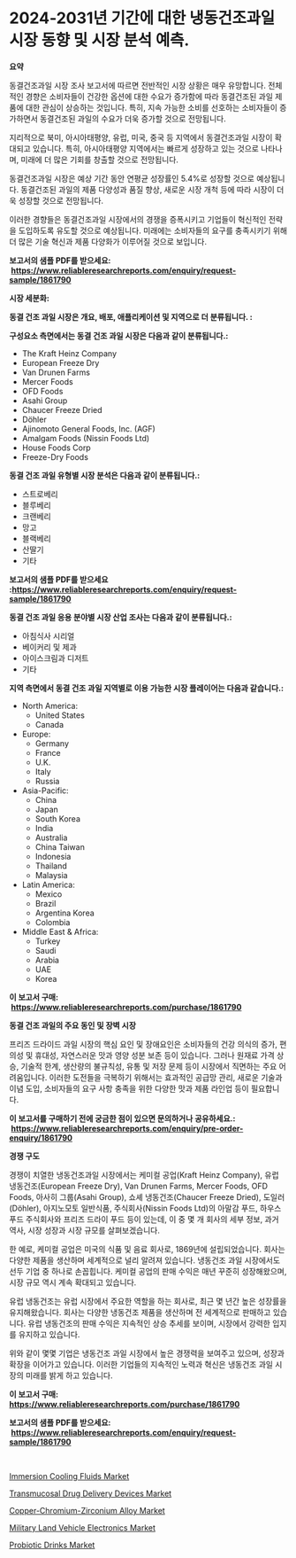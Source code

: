 <p><h1>2024-2031년 기간에 대한 냉동건조과일 시장 동향 및 시장 분석 예측.</h1></p><p><strong>요약</strong></p>
<p><p>동결건조과일 시장 조사 보고서에 따르면 전반적인 시장 상황은 매우 유망합니다. 전체적인 경향은 소비자들이 건강한 옵션에 대한 수요가 증가함에 따라 동결건조된 과일 제품에 대한 관심이 상승하는 것입니다. 특히, 지속 가능한 소비를 선호하는 소비자들이 증가하면서 동결건조된 과일의 수요가 더욱 증가할 것으로 전망됩니다. </p><p>지리적으로 북미, 아시아태평양, 유럽, 미국, 중국 등 지역에서 동결건조과일 시장이 확대되고 있습니다. 특히, 아시아태평양 지역에서는 빠르게 성장하고 있는 것으로 나타나며, 미래에 더 많은 기회를 창출할 것으로 전망됩니다.</p><p>동결건조과일 시장은 예상 기간 동안 연평균 성장률인 5.4%로 성장할 것으로 예상됩니다. 동결건조된 과일의 제품 다양성과 품질 향상, 새로운 시장 개척 등에 따라 시장이 더욱 성장할 것으로 전망됩니다.</p><p>이러한 경향들은 동결건조과일 시장에서의 경쟁을 증폭시키고 기업들이 혁신적인 전략을 도입하도록 유도할 것으로 예상됩니다. 미래에는 소비자들의 요구를 충족시키기 위해 더 많은 기술 혁신과 제품 다양화가 이루어질 것으로 보입니다.</p></p>
<p><strong>보고서의 샘플 PDF를 받으세요: &nbsp;<a href="https://www.reliableresearchreports.com/enquiry/request-sample/1861790">https://www.reliableresearchreports.com/enquiry/request-sample/1861790</a></strong></p>
<p><strong>시장 세분화:</strong></p>
<p><strong> 동결 건조 과일 시장은 개요, 배포, 애플리케이션 및 지역으로 더 분류됩니다. :</strong></p>
<p><strong>구성요소 측면에서는 동결 건조 과일 시장은 다음과 같이 분류됩니다.:</strong></p>
<p><ul><li>The Kraft Heinz Company</li><li>European Freeze Dry</li><li>Van Drunen Farms</li><li>Mercer Foods</li><li>OFD Foods</li><li>Asahi Group</li><li>Chaucer Freeze Dried</li><li>Döhler</li><li>Ajinomoto General Foods, Inc. (AGF)</li><li>Amalgam Foods (Nissin Foods Ltd)</li><li>House Foods Corp</li><li>Freeze-Dry Foods</li></ul></p>
<p><strong> 동결 건조 과일 유형별 시장 분석은 다음과 같이 분류됩니다.:</strong></p>
<p><ul><li>스트로베리</li><li>블루베리</li><li>크랜베리</li><li>망고</li><li>블랙베리</li><li>산딸기</li><li>기타</li></ul></p>
<p><strong>보고서의 샘플 PDF를 받으세요 :<a href="https://www.reliableresearchreports.com/enquiry/request-sample/1861790">https://www.reliableresearchreports.com/enquiry/request-sample/1861790</a></strong></p>
<p><strong> 동결 건조 과일 응용 분야별 시장 산업 조사는 다음과 같이 분류됩니다.:</strong></p>
<p><ul><li>아침식사 시리얼</li><li>베이커리 및 제과</li><li>아이스크림과 디저트</li><li>기타</li></ul></p>
<p><strong>지역 측면에서 동결 건조 과일 지역별로 이용 가능한 시장 플레이어는 다음과 같습니다.:</strong></p>
<p><ul>
    <li>
        North America:
        <ul>
            <li>United States</li>
            <li>Canada</li>
        </ul>
    </li>
    <li>
        Europe:
        <ul>
            <li>Germany</li>
            <li>France</li>
            <li>U.K.</li>
            <li>Italy</li>
            <li>Russia</li>
        </ul>
    </li>
    <li>
        Asia-Pacific:
        <ul>
            <li>China</li>
            <li>Japan</li>
            <li>South Korea</li>
            <li>India</li>
            <li>Australia</li>
            <li>China Taiwan</li>
            <li>Indonesia</li>
            <li>Thailand</li>
            <li>Malaysia</li>
        </ul>
    </li>
    <li>
        Latin America:
        <ul>
            <li>Mexico</li>
            <li>Brazil</li>
            <li>Argentina Korea</li>
            <li>Colombia</li>
        </ul>
    </li>
    <li>
        Middle East & Africa:
        <ul>
            <li>Turkey</li>
            <li>Saudi</li>
            <li>Arabia</li>
            <li>UAE</li>
            <li>Korea</li>
        </ul>
    </li>
    </ul></p>
<p><strong>이 보고서 구매: &nbsp;<a href="https://www.reliableresearchreports.com/purchase/1861790">https://www.reliableresearchreports.com/purchase/1861790</a></strong></p>
<p><strong>동결 건조 과일의 주요 동인 및 장벽 시장</strong></p>
<p><p>프리즈 드라이드 과일 시장의 핵심 요인 및 장애요인은 소비자들의 건강 의식의 증가, 편의성 및 휴대성, 자연스러운 맛과 영양 성분 보존 등이 있습니다. 그러나 원재료 가격 상승, 기술적 한계, 생산량의 불규칙성, 유통 및 저장 문제 등이 시장에서 직면하는 주요 어려움입니다. 이러한 도전들을 극복하기 위해서는 효과적인 공급망 관리, 새로운 기술과 이념 도입, 소비자들의 요구 사항 충족을 위한 다양한 맛과 제품 라인업 등이 필요합니다.</p></p>
<p><strong>이 보고서를 구매하기 전에 궁금한 점이 있으면 문의하거나 공유하세요.: &nbsp;<a href="https://www.reliableresearchreports.com/enquiry/pre-order-enquiry/1861790">https://www.reliableresearchreports.com/enquiry/pre-order-enquiry/1861790</a></strong></p>
<p><strong>경쟁 구도</strong></p>
<p><p>경쟁이 치열한 냉동건조과일 시장에서는 케미컬 공업(Kraft Heinz Company), 유럽 냉동건조(European Freeze Dry), Van Drunen Farms, Mercer Foods, OFD Foods, 아사히 그룹(Asahi Group), 쇼셰 냉동건조(Chaucer Freeze Dried), 도일러(Döhler), 아지노모토 일반식품, 주식회사(Nissin Foods Ltd)의 아말감 푸드, 하우스 푸드 주식회사와 프리즈 드라이 푸드 등이 있는데, 이 중 몇 개 회사의 세부 정보, 과거 역사, 시장 성장과 시장 규모를 살펴보겠습니다. </p><p>한 예로, 케미컬 공업은 미국의 식품 및 음료 회사로, 1869년에 설립되었습니다. 회사는 다양한 제품을 생산하며 세계적으로 널리 알려져 있습니다. 냉동건조 과일 시장에서도 선두 기업 중 하나로 손꼽힙니다. 케미컬 공업의 판매 수익은 매년 꾸준히 성장해왔으며, 시장 규모 역시 계속 확대되고 있습니다.</p><p>유럽 냉동건조는 유럽 시장에서 주요한 역할을 하는 회사로, 최근 몇 년간 높은 성장률을 유지해왔습니다. 회사는 다양한 냉동건조 제품을 생산하며 전 세계적으로 판매하고 있습니다. 유럽 냉동건조의 판매 수익은 지속적인 상승 추세를 보이며, 시장에서 강력한 입지를 유지하고 있습니다.</p><p>위와 같이 몇몇 기업은 냉동건조 과일 시장에서 높은 경쟁력을 보여주고 있으며, 성장과 확장을 이어가고 있습니다. 이러한 기업들의 지속적인 노력과 혁신은 냉동건조 과일 시장의 미래를 밝게 하고 있습니다.</p></p>
<p><strong>이 보고서 구매: &nbsp; <a href="https://www.reliableresearchreports.com/purchase/1861790">https://www.reliableresearchreports.com/purchase/1861790</a></strong></p>
<p><strong>보고서의 샘플 PDF를 받으세요: &nbsp;<a href="https://www.reliableresearchreports.com/enquiry/request-sample/1861790">https://www.reliableresearchreports.com/enquiry/request-sample/1861790</a></strong><strong></strong></p>
<p>&nbsp;</p>
<p><p><a href="https://github.com/ashepherd82/Market-Research-Report-List-3/blob/main/immersion-cooling-fluids-market.md">Immersion Cooling Fluids Market</a></p><p><a href="https://full-wildebeest-80b.notion.site/Transmucosal-Drug-Delivery-Devices-Market-Size-and-Examines-its-Market-Scope-with-a-Primary-Focus--3b20c1552cfc44618843558fb321deee">Transmucosal Drug Delivery Devices Market</a></p><p><a href="https://issuu.com/reportprime-2/docs/copper-chromium-zirconium-alloy-market-size-2030.p">Copper-Chromium-Zirconium Alloy Market</a></p><p><a href="https://pretty-mail-caf.notion.site/Military-Land-Vehicle-Electronics-Market-Size-Focuses-on-Market-Dynamics-In-Depth-Analysis-and-Futu-d83e7d12db6a4c7f992e52dea472eb7f">Military Land Vehicle Electronics Market</a></p><p><a href="https://view.publitas.com/reportprime-1/probiotic-drinks-market-research-report-provides-thorough-industry-overview-which-offers-an-in-depth-analysis-of-product-trends-and-new-market-divisions/">Probiotic Drinks Market</a></p></p>